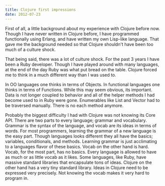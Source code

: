 ```yaml
---
title: Clojure first impressions
date: 2012-07-23
---
```

First of all, a little background about my experience with Clojure before now.
Though I have never written in Clojure before, I have programmed functionally
using Erlang, and have written my own Lisp-like language. That gave me the
background needed so that Clojure shouldn't have been too much of a culture shock.

That being said, there was a lot of culture shock.  For the past 3 years I have
been a Ruby developer.  Though I have played around with many languages, at the
end of the day Ruby was what put bread on the table.  Clojure forced me to
think in a much different way than I was used to.

In OO languages one thinks in terms of Objects.  In functional languages one
thinks in terms of Functions.  While this may seem obvious, its important.  Data
is not longer coupled to behavior and all of the helper methods I had become
used to in Ruby were gone.  Enumerables like List and Vector had to be traversed 
manually. There is no each method anymore.

Probably the biggest difficulty I had with Clojure was not knowing its
Core API. There are two parts to every language; grammar and vocabulary. Grammar
is the syntax of the language, and vocab are its ideas in terms of words. For
most programmers, learning the grammar of a new language is the easy part.
Though languages looks different they all have the basics; variables, conditionals,
and methods.  Learning grammar is just acclimating to a languages flavor of these
basics.  Vocab on the other hand is hard.  Vocab, for the most part, has no
basics.  Every language is allowed to have as much or as little vocab as it
likes.  Some languages, like Ruby, have massive standard libraries that
encapsulate tons of ideas. Clojure on the other hand has a very tiny standard
library. Ideas in Clojure need to be expressed very precisely. Not knowing the 
vocab makes it very hard to program in.
